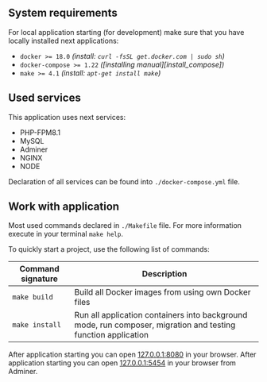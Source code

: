 ## System requirements

For local application starting (for development) make sure that you have locally installed next applications:

- `docker >= 18.0` _(install: `curl -fsSL get.docker.com | sudo sh`)_
- `docker-compose >= 1.22` _([installing manual][install_compose])_
- `make >= 4.1` _(install: `apt-get install make`)_

## Used services

This application uses next services:

- PHP-FPM8.1
- MySQL
- Adminer
- NGINX
- NODE

Declaration of all services can be found into `./docker-compose.yml` file.

## Work with application

Most used commands declared in `./Makefile` file. For more information execute in your terminal `make help`.

To quickly start a project, use the following list of commands:

Command signature | Description
----------------- | -----------
`make build` | Build all Docker images from using own Docker files
`make install`    | Run all application containers into background mode, run composer, migration and testing function application 

After application starting you can open [127.0.0.1:8080](http://127.0.0.1:8080/) in your browser.
After application starting you can open [127.0.0.1:5454](http://127.0.0.1:5454/) in your browser from Adminer.